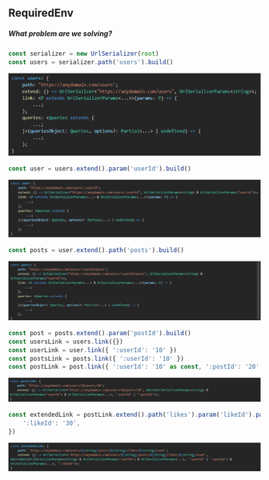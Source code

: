 ## RequiredEnv

##### What problem are we solving?

```javascript
const serializer = new UrlSerializer(root)
const users = serializer.path('users').build()
```

![Users](../../assets/users.png)

```javascript
const user = users.extend().param('userId').build()
```

![User](../../assets/user.png)

```javascript
const posts = user.extend().path('posts').build()
```

![Posts](../../assets/posts.png)

```javascript
const post = posts.extend().param('postId').build()
const usersLink = users.link({})
const userLink = user.link({ ':userId': '10' })
const postsLink = posts.link({ ':userId': '10' })
const postLink = post.link({ ':userId': '10' as const, ':postId': '20' as const })
```

![Postlink](../../assets/postLinkConst.png)

```javascript
const extendedLink = postLink.extend().path('likes').param('likeId').path('user').build().link({
    ':likeId': '30',
})
```

![Extended](../../assets/extendedLink.png)
